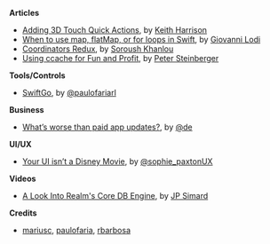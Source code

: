 **Articles**

* [Adding 3D Touch Quick Actions](http://useyourloaf.com/blog/adding-3d-touch-quick-actions.html), by [Keith Harrison](https://twitter.com/kharrison)
* [When to use map, flatMap, or for loops in Swift](http://www.mokacoding.com/blog/when-to-use-map-flatmap-for/), by [Giovanni Lodi](https://twitter.com/mokagio)
* [Coordinators Redux](http://khanlou.com/2015/10/coordinators-redux/), by [Soroush Khanlou](https://twitter.com/khanlou)
* [Using ccache for Fun and Profit](https://pspdfkit.com/blog/2015/ccache-for-fun-and-profit/), by [Peter Steinberger](https://twitter.com/steipete)

**Tools/Controls**

* [SwiftGo](https://github.com/Zewo/SwiftGo), by [@paulofariarl](https://twitter.com/paulofariarl)

**Business**

* [What’s worse than paid app updates?](https://medium.com/swlh/what-s-worse-than-paid-app-updates-1d4f8ae22fe6), by [@de](https://twitter.com/de)

**UI/UX**

* [Your UI isn’t a Disney Movie](https://medium.com/@sophie_paxtonUX/your-ui-isn-t-a-disney-movie-703f7fbd24d2), by [@sophie_paxtonUX](https://twitter.com/sophie_paxtonUX)

**Videos**

* [A Look Into Realm's Core DB Engine](https://realm.io/news/jp-simard-realm-core-database-engine/), by [JP Simard](https://twitter.com/simjp)


**Credits**

* [mariusc](https://github.com/mariusc), [paulofaria](https://github.com/paulofaria), [rbarbosa](https://github.com/rbarbosa)
